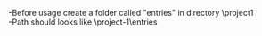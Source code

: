 -Before usage create a folder called "entries" in directory \project1\
-Path should looks like \project-1\entries
